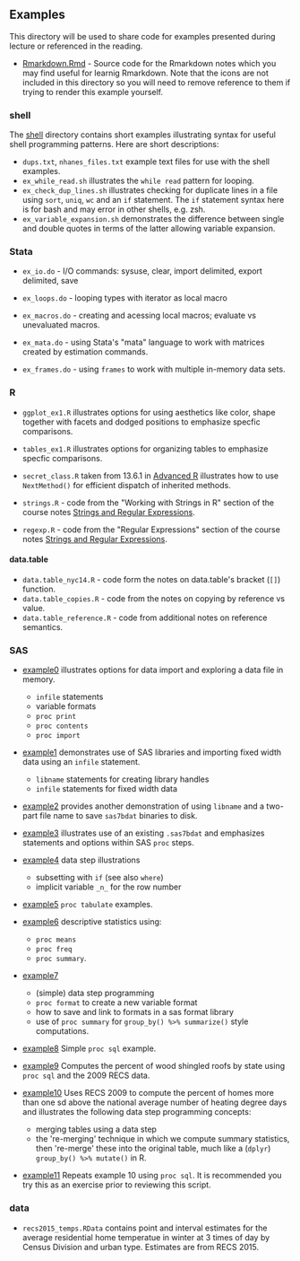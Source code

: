 ## Examples

This directory will be used to share code for examples presented during
lecture or referenced in the reading.  

- [Rmarkdown.Rmd](./Rmarkdown.Rmd) - Source code for the Rmarkdown notes
   which you may find useful for learnig Rmarkdown.  Note that the icons are
   not included in this directory so you will need to remove reference to them
   if trying to render this example yourself.


### shell

The [shell](./shell) directory contains short examples illustrating
syntax for useful shell programming patterns. Here are short descriptions:

 - `dups.txt`, `nhanes_files.txt` example text files for use with the
    shell examples.
 - `ex_while_read.sh` illustrates the `while read` pattern for looping.
 - `ex_check_dup_lines.sh` illustrates checking for duplicate lines in
    a file using `sort`, `uniq`, `wc` and an `if` statement. The `if`
    statement syntax here is for bash and may error in other shells,
    e.g. zsh.
 - `ex_variable_expansion.sh` demonstrates the difference between single
    and double quotes in terms of the latter allowing variable expansion.

### Stata

 - `ex_io.do` - I/O commands: sysuse, clear, import delimited,
    export delimited, save

 - `ex_loops.do` - looping types with iterator as local macro

 - `ex_macros.do` - creating and acessing local macros; evaluate
    vs unevaluated macros.

 - `ex_mata.do` - using Stata's "mata" language to work with
    matrices created by estimation commands.

 - `ex_frames.do` - using `frames` to work with multiple in-memory
    data sets. 

### R

 - `ggplot_ex1.R` illustrates options for using aesthetics like color, shape
    together with facets and dodged positions to emphasize specfic comparisons.

 - `tables_ex1.R` illustrates options for organizing tables 
    to emphasize specfic comparisons.

 - `secret_class.R` taken from 13.6.1 in
    [Advanced R](https://adv-r.hadley.nz/s3.html#s3-inheritance)
    illustrates how to use `NextMethod()` for efficient dispatch
    of inherited methods.

 -  `strings.R` - code from the "Working with Strings in R" section of the
     course notes [Strings and Regular Expressions][1].

 -  `regexp.R` - code from the "Regular Expressions" section of the course notes
     [Strings and Regular Expressions][1].
 
[1]: <https://jbhender.github.io/Stats506/F20/Strings_and_Regular_Expressions.html>

#### data.table
 - `data.table_nyc14.R` - code form the notes on data.table's bracket (`[]`) function. 
 - `data.table_copies.R` - code from the notes on copying by reference vs value.
 - `data.table_reference.R` - code from additional notes on reference semantics. 

### SAS

 - [example0](./sas/example0.sas) illustrates options for data import
   and exploring a data file in memory.
   * `infile` statements
   * variable formats
   * `proc print`
   * `proc contents`
   * `proc import`

 - [example1](./sas/example1.sas) demonstrates use of SAS libraries
   and importing fixed width data using an `infile` statement. 
   * `libname` statements for creating library handles
   * `infile` statements for fixed width data

 - [example2](./sas/example2.sas) provides another demonstration of
   using `libname` and a two-part file name to save `sas7bdat` binaries
   to disk.

 - [example3](./sas/example3.sas) illustrates use of an existing `.sas7bdat`
   and emphasizes statements and options within SAS `proc` steps.

 - [example4](./sas/example4.sas) data step illustrations
   * subsetting with `if` (see also `where`)
   * implicit variable `_n_` for the row number

 - [example5](./sas/example5.sas) `proc tabulate` examples.
 
 - [example6](./sas/example6.sas) descriptive statistics using:
   * `proc means`
   * `proc freq`
   * `proc summary`. 
   
 - [example7](./sas/example7.sas)
   * (simple) data step programming
   * `proc format` to create a new variable format
   * how to save and link to formats in a sas format library
   * use of `proc summary` for `group_by() %>% summarize()` style computations.

 - [example8](./sas/example8.sas) Simple `proc sql` example. 

 - [example9](./sas/example9.sas) Computes the percent of wood shingled roofs by state 
   using `proc sql` and the 2009 RECS data.

 - [example10](./sas/example10.sas) Uses RECS 2009 to compute the percent of homes
   more than one sd above the national average number of heating degree days and
   illustrates the following data step programming concepts:
   * merging tables using a data step
   * the 're-merging' technique in which we compute summary statistics,
     then 're-merge' these into the original table, much like a
     (`dplyr`) `group_by() %>% mutate()` in R.   

 - [example11](./sas/example11.sas) Repeats example 10 using `proc sql`. It
   is recommended you try this as an exercise prior to reviewing this script. 
   
### data

 - `recs2015_temps.RData` contains point and interval estimates for the
    average residential home temperatue in winter at 3 times of day by
    Census Division and urban type.  Estimates are from RECS 2015.
  